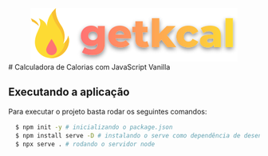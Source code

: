 <div align="center"><img src="./starterkit/assets/images/logo.svg" alt="GetKcal"></div>
# Calculadora de Calorias com JavaScript Vanilla

## Executando a aplicação

Para executar o projeto basta rodar os seguintes comandos:

```sh
  $ npm init -y # inicializando o package.json
  $ npm install serve -D # instalando o serve como dependência de desenvolvimento
  $ npx serve . # rodando o servidor node
```
